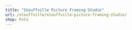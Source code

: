 ```yaml
---
title: "Stouffville Picture Framing Studio"
url: /stouffville/stouffville-picture-framing-studio/
shop: Foto
---
```

